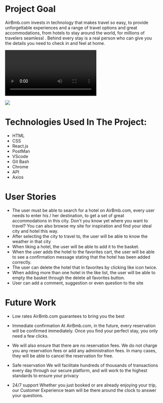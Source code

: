 
# Project Goal
AirBmb.com invests in technology that makes travel so easy, to provide unforgettable experiences and a range of travel options and great accommodations, from hotels to stay around the world, for millions of travelers seamlessl . Behind every stay is a real person who can give you the details you need to check in and feel at home. 



![](demo/demo.mp4)

<img src="https://media.giphy.com/media/movRAj4zzG2Lms3arp/giphy.gif">

# Technologies Used In The Project:

- HTML
- CSS
- React.js
- PostMan
- VScode
- Git Bash
- Chrome
- API
- Axios


# User Stories

- The user must be able to search for a hotel on AirBmb.com, every user needs to enter his / her destination, to get a set of great accommodations in this city. Don't you know yet where you want to travel? You can also browse my site for inspiration and find your ideal city and hotel this way.
- After selecting the city to travel to, the user will be able to know the weather in that city
- When liking a hotel, the user will be able to add it to the basket.
- When the user adds the hotel to the favorites cart, the user will be able to see a confirmation message stating that the hotel has been added correctly.
- The user can delete the hotel that in favorites by clicking like icon twice.
- When adding more than one hotel in the like list, the user will be able to empty the basket through the delete all favorites button.
- User can add a comment, suggestion or even question to the site


# Future Work

- Low rates
AirBmb.com guarantees to bring you the best

- Immediate confirmation
At AirBmb.com, in the future, every reservation will be confirmed immediately. Once you find your perfect stay, you only need a few clicks.

- We will also ensure that there are no reservation fees.
We do not charge you any reservation fees or add any administration fees. In many cases, they will be able to cancel the reservation for free.

- Safe reservation
We will facilitate hundreds of thousands of transactions every day through our secure platform, and will work to the highest standards to ensure your privacy

- 24/7 support
Whether you just booked or are already enjoying your trip, our Customer Experience team will be there around the clock to answer your questions.
